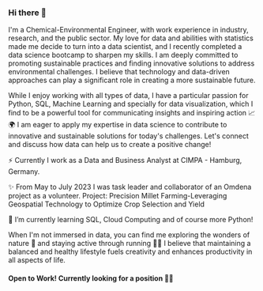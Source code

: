 ### Hi there 👋
I'm a Chemical-Environmental Engineer, with work experience in industry, research, and the public sector. My love for data and abilities with statistics made me decide to turn into a data scientist, and I recently completed a data science bootcamp to sharpen my skills. I am deeply committed to promoting sustainable practices and finding innovative solutions to address environmental challenges. I believe that technology and data-driven approaches can play a significant role in creating a more sustainable future.
 
While I enjoy working with all types of data, I have a particular passion for Python, SQL, Machine Learning and specially for data visualization, which I find to be a powerful tool for communicating insights and inspiring action 📈🌍 
I am eager to apply my expertise in data science to contribute to innovative and sustainable solutions for today's challenges. Let's connect and discuss how data can help us to create a positive change! 

⚡ Currently I work as a Data and Business Analyst at CIMPA - Hamburg, Germany. 

✨ From May to July 2023 I was task leader and collaborator of an Omdena project as a volunteer.
Project: Precision Millet Farming-Leveraging Geospatial Technology to Optimize Crop Selection and Yield

🔭 I’m currently learning SQL, Cloud Computing and of course more Python!

When I'm not immersed in data, you can find me exploring the wonders of nature 🍃 and staying active through running 🏃‍♀️  I believe that maintaining a balanced and healthy lifestyle fuels creativity and enhances productivity in all aspects of life.

#### Open to Work! Currently looking for a position 🙌🏽
<!--
**CrisVillatoro/CrisVillatoro** is a ✨ _special_ ✨ repository because its `README.md` (this file) appears on your GitHub profile.

Here are some ideas to get you started:

- 🔭 I’m currently working on ...
- 🌱 I’m currently learning ...
- 👯 I’m looking to collaborate on ...
- 🤔 I’m looking for help with ...
- 💬 Ask me about ...
- 📫 How to reach me: ...
- 😄 Pronouns: ...
- ⚡ Fun fact: ...
-->
